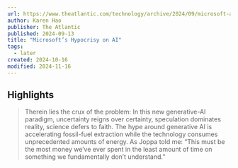 ```yaml
---
url: https://www.theatlantic.com/technology/archive/2024/09/microsoft-ai-oil-contracts/679804/
author: Karen Hao
publisher: The Atlantic
published: 2024-09-13
title: "Microsoft’s Hypocrisy on AI"
tags:
  - later
created: 2024-10-16
modified: 2024-11-16
---
```


## Highlights

> Therein lies the crux of the problem: In this new generative-AI paradigm, uncertainty reigns over certainty, speculation dominates reality, science defers to faith. The hype around generative AI is accelerating fossil-fuel extraction while the technology consumes unprecedented amounts of energy. As Joppa told me: “This must be the most money we’ve ever spent in the least amount of time on something we fundamentally don’t understand.”

